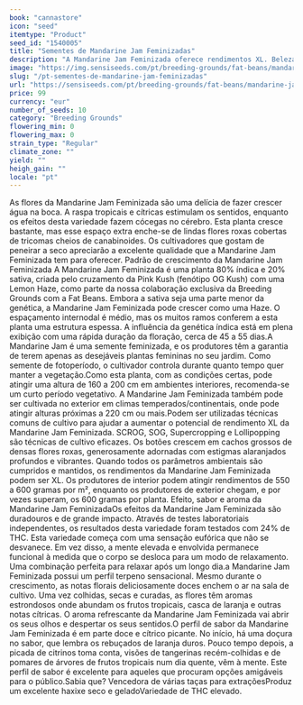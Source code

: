 ```yaml
---
book: "cannastore"
icon: "seed"
itemtype: "Product"
seed_id: "1540005"
title: "Sementes de Mandarine Jam Feminizadas"
description: "A Mandarine Jam Feminizada oferece rendimentos XL. Beleza e sabor de tirar o fôlego, os botões roxos e os sabores tropicais roubam o espetáculo."
image: "https://img.sensiseeds.com/pt/breeding-grounds/fat-beans/mandarine-jam-feminizada-image.png"
slug: "/pt-sementes-de-mandarine-jam-feminizadas"
url: "https://sensiseeds.com/pt/breeding-grounds/fat-beans/mandarine-jam-feminizada?a_aid=cannastore"
price: 99
currency: "eur"
number_of_seeds: 10
category: "Breeding Grounds"
flowering_min: 0
flowering_max: 0
strain_type: "Regular"
climate_zone: ""
yield: ""
heigh_gain: ""
locale: "pt"
---
```

As flores da Mandarine Jam Feminizada são uma delícia de fazer crescer água na boca. A raspa tropicais e cítricas estimulam os sentidos, enquanto os efeitos desta variedade fazem cócegas no cérebro. Esta planta cresce bastante, mas esse espaço extra enche-se de lindas flores roxas cobertas de tricomas cheios de canabinoides. Os cultivadores que gostam de peneirar a seco apreciarão a excelente qualidade que a Mandarine Jam Feminizada tem para oferecer. Padrão de crescimento da Mandarine Jam Feminizada A Mandarine Jam Feminizada é uma planta 80% índica e 20% sativa, criada pelo cruzamento da Pink Kush (fenótipo OG Kush) com uma Lemon Haze, como parte da nossa colaboração exclusiva da Breeding Grounds com a Fat Beans. Embora a sativa seja uma parte menor da genética, a Mandarine Jam Feminizada pode crescer como uma Haze. O espaçamento internodal é médio, mas os muitos ramos conferem a esta planta uma estrutura espessa. A influência da genética índica está em plena exibição com uma rápida duração da floração, cerca de 45 a 55 dias.A Mandarine Jam é uma semente feminizada, e os produtores têm a garantia de terem apenas as desejáveis plantas femininas no seu jardim. Como semente de fotoperíodo, o cultivador controla durante quanto tempo quer manter a vegetação.Como esta planta, com as condições certas, pode atingir uma altura de 160 a 200 cm em ambientes interiores, recomenda-se um curto período vegetativo. A Mandarine Jam Feminizada também pode ser cultivada no exterior em climas temperados/continentais, onde pode atingir alturas próximas a 220 cm ou mais.Podem ser utilizadas técnicas comuns de cultivo para ajudar a aumentar o potencial de rendimento XL da Mandarine Jam Feminizada. SCROG, SOG, Supercropping e Lollipopping são técnicas de cultivo eficazes. Os botões crescem em cachos grossos de densas flores roxas, generosamente adornadas com estigmas alaranjados profundos e vibrantes. Quando todos os parâmetros ambientais são cumpridos e mantidos, os rendimentos da Mandarine Jam Feminizada podem ser XL. Os produtores de interior podem atingir rendimentos de 550 a 600 gramas por m², enquanto os produtores de exterior chegam, e por vezes superam, os 600 gramas por planta. Efeito, sabor e aroma da Mandarine Jam FeminizadaOs efeitos da Mandarine Jam Feminizada são duradouros e de grande impacto. Através de testes laboratoriais independentes, os resultados desta variedade foram testados com 24% de THC. Esta variedade começa com uma sensação eufórica que não se desvanece. Em vez disso, a mente elevada e envolvida permanece funcional à medida que o corpo se desloca para um modo de relaxamento. Uma combinação perfeita para relaxar após um longo dia.a Mandarine Jam Feminizada possui um perfil terpeno sensacional. Mesmo durante o crescimento, as notas florais deliciosamente doces enchem o ar na sala de cultivo. Uma vez colhidas, secas e curadas, as flores têm aromas estrondosos onde abundam os frutos tropicais, casca de laranja e outras notas cítricas. O aroma refrescante da Mandarine Jam Feminizada vai abrir os seus olhos e despertar os seus sentidos.O perfil de sabor da Mandarine Jam Feminizada é em parte doce e cítrico picante. No início, há uma doçura no sabor, que lembra os rebuçados de laranja duros. Pouco tempo depois, a picada de citrinos toma conta, visões de tangerinas recém-colhidas e de pomares de árvores de frutos tropicais num dia quente, vêm à mente. Este perfil de sabor é excelente para aqueles que procuram opções amigáveis para o público.Sabia que? Vencedora de várias taças para extraçõesProduz um excelente haxixe seco e geladoVariedade de THC elevado.
